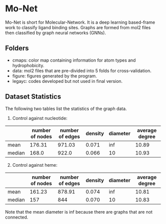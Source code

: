 # Mo-Net
Mo-Net is short for Molecular-Network. It is a deep learning based-frame work to classify ligand binding sites. Graphs are formed from mol2 files then classified by graph neural networks (GNNs).

## Folders
* cmaps: color map containing information for atom types and hydrophobicity.
* data: mol2 files that are pre-divided into 5 folds for cross-validation.
* figure: figures generated by the program.
* legayc: codes developed but not used in final version.

## Dataset Statistics
The following two tables list the statistics of the graph data.
1. Control against nucleotide:   

|  | number of nodes | number of edges | density | diameter | average degree |   
| --- | ---             | ---             | ---     | ---      | ---            |   
| mean | 176.31 | 971.03 | 0.071 | inf | 10.89 |   
| median | 168.0 | 922.0 | 0.066 | 10 | 10.93 |   

2. Control against heme:   

|  | number of nodes | number of edges | density | diameter | average degree |
| --- | --- | --- | --- | --- | --- |
| mean | 161.23 | 878.91 | 0.074 | inf | 10.81 |
| median | 157 | 844 | 0.070 | 10 | 10.83 |

Note that the mean diameter is inf because there are graphs that are not connected.
